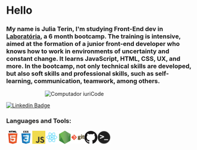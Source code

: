 # Hello 
### My name is Julia Terin, I'm studying Front-End dev in [Laboratória](https://static.vecteezy.com/ti/vetor-gratis/p1/681785-ilustracao-de-tela-de-computador-gr%C3%A1tis-vetor.jpg), a 6 month bootcamp. The training is intensive, aimed at the formation of a junior front-end developer who knows how to work in environments of uncertainty and constant change. It learns JavaScript, HTML, CSS, UX, and more. In the bootcamp, not only technical skills are developed, but also soft skills and professional skills, such as self-learning, communication, teamwork, among others.


<img src="https://static.vecteezy.com/ti/vetor-gratis/p1/681785-ilustracao-de-tela-de-computador-gr%C3%A1tis-vetor.jpg" min-width="400px" max-width="400px" width="400px" align="right" alt="Computador iuriCode">


<br> 
<!-- 
[![Gmail Badge](https://img.shields.io/badge/Gmail-D14836?style=for-the-badge&logo=gmail&logoColor=white")](jucterin@gmail.com) -->


[![Linkedin Badge](https://img.shields.io/badge/LinkedIn-0077B5?style=for-the-badge&logo=linkedin&logoColor=white&link=https://www.linkedin.com/in/junior-carvalho-2760a5126/)](https://www.linkedin.com/in/julia-terin/)

### Languages and Tools:


<img align="left" alt="HTML5" width="35px" src="https://raw.githubusercontent.com/github/explore/80688e429a7d4ef2fca1e82350fe8e3517d3494d/topics/html/html.png" />

<img align="left" alt="CSS3" width="35px" src="https://raw.githubusercontent.com/github/explore/80688e429a7d4ef2fca1e82350fe8e3517d3494d/topics/css/css.png" />

<img align="left" alt="JavaScript" width="35px" src="https://raw.githubusercontent.com/github/explore/80688e429a7d4ef2fca1e82350fe8e3517d3494d/topics/javascript/javascript.png" />

<img align="left" alt="React" width="35px" src="https://raw.githubusercontent.com/github/explore/80688e429a7d4ef2fca1e82350fe8e3517d3494d/topics/react/react.png" />

<img align="left" alt="Node.js" width="35px" src="https://raw.githubusercontent.com/github/explore/80688e429a7d4ef2fca1e82350fe8e3517d3494d/topics/nodejs/nodejs.png" />

<img align="left" alt="Git" width="35px" src="https://raw.githubusercontent.com/github/explore/80688e429a7d4ef2fca1e82350fe8e3517d3494d/topics/git/git.png" />

<img align="left" alt="GitHub" width="35px" src="https://raw.githubusercontent.com/github/explore/78df643247d429f6cc873026c0622819ad797942/topics/github/github.png" />

<img align="left" alt="Terminal" width="35px" src="https://raw.githubusercontent.com/github/explore/80688e429a7d4ef2fca1e82350fe8e3517d3494d/topics/terminal/terminal.png" />

<br>
<br>
<br>

<!-- [![Anurag's github stats](https://github-readme-stats.vercel.app/api?username=JMustang&show_icons=true&theme=radical)](https://github.com/JMustang/github-readme-stats) -->